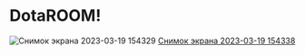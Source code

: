 # DotaROOM!
![Снимок экрана 2023-03-19 154329](https://user-images.githubusercontent.com/112081615/226175982-5958abe6-9b26-4f67-b6f4-a7fb27806837.png)
[Снимок экрана 2023-03-19 154338](https://user-images.githubusercontent.com/112081615/226175966-4e4a6eda-57b7-4ba3-beec-190630fb2084.png)
